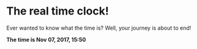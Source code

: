 # The real time clock!

Ever wanted to know what the time is? Well, your journey is about to end!

**The time is Nov 07, 2017, 15:50**